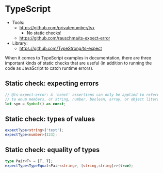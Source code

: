 # TypeScript

* Tools:
  * https://github.com/privatenumber/tsx
    * No static checks!
  * https://github.com/rauschma/ts-expect-error
* Library:
  * https://github.com/TypeStrong/ts-expect

<!--marktest each="ts" before:
import { expectType, TypeEqual } from 'ts-expect';
-->

When it comes to TypeScript examples in documentation, there are three important kinds of static checks that are useful (in addition to running the code as JavaScript to catch runtime errors).

## Static check: expecting errors

```ts
// @ts-expect-error: A 'const' assertions can only be applied to references
// to enum members, or string, number, boolean, array, or object literals.
let sym = Symbol() as const;
```

## Static check: types of values

```ts
expectType<string>('test');
expectType<number>(123);
```

## Static check: equality of types

```ts
type Pair<T> = [T, T];
expectType<TypeEqual<Pair<string>, [string,string]>>(true);
```

